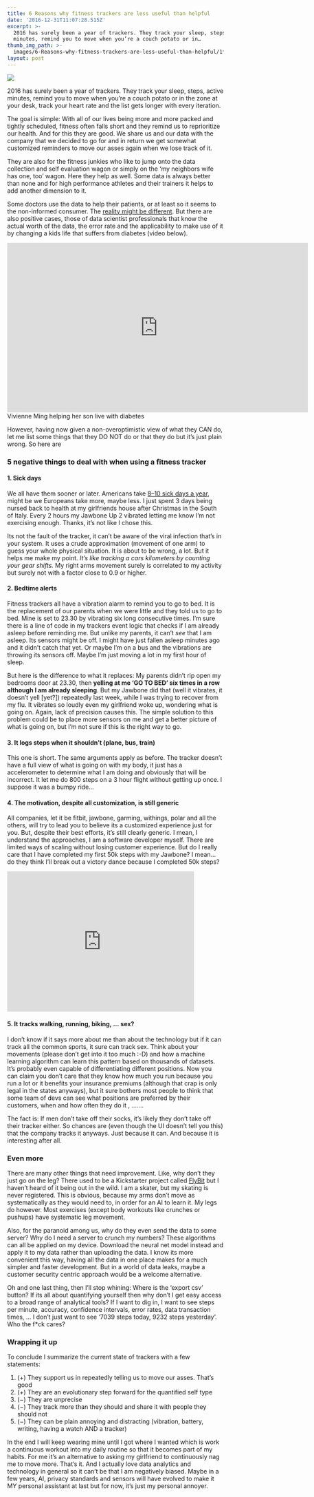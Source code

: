```yaml
---
title: 6 Reasons why fitness trackers are less useful than helpful
date: '2016-12-31T11:07:28.515Z'
excerpt: >-
  2016 has surely been a year of trackers. They track your sleep, steps, active
  minutes, remind you to move when you’re a couch potato or in…
thumb_img_path: >-
  images/6-Reasons-why-fitness-trackers-are-less-useful-than-helpful/1*Zz3vXESKO9mdusUNe5wMLA.jpeg
layout: post
---
```

![](/images/6-Reasons-why-fitness-trackers-are-less-useful-than-helpful/1*Zz3vXESKO9mdusUNe5wMLA.jpeg)

2016 has surely been a year of trackers. They track your sleep, steps, active minutes, remind you to move when you’re a couch potato or in the zone at your desk, track your heart rate and the list gets longer with every iteration.

The goal is simple: With all of our lives being more and more packed and tightly scheduled, fitness often falls short and they remind us to reprioritize our health. And for this they are good. We share us and our data with the company that we decided to go for and in return we get somewhat customized reminders to move our asses again when we lose track of it.

They are also for the fitness junkies who like to jump onto the data collection and self evaluation wagon or simply on the ‘my neighbors wife has one, too’ wagon. Here they help as well. Some data is always better than none and for high performance athletes and their trainers it helps to add another dimension to it.

Some doctors use the data to help their patients, or at least so it seems to the non-informed consumer. The [reality might be different](https://www.technologyreview.com/s/543716/your-doctor-doesnt-want-to-hear-about-your-fitness-tracker-data/). But there are also positive cases, those of data scientist professionals that know the actual worth of the data, the error rate and the applicability to make use of it by changing a kids life that suffers from diabetes (video below).

<iframe src="https://player.vimeo.com/video/81272562?portrait=0&amp;byline=0&amp;title=0" width="700" height="394" frameborder="0" scrolling="no"></iframe>

<figcaption>Vivienne Ming helping her son live with diabetes</figcaption>

However, having now given a non-overoptimistic view of what they CAN do, let me list some things that they DO NOT do or that they do but it’s just plain wrong. So here are

### 5 negative things to deal with when using a fitness tracker

#### 1\. Sick days

We all have them sooner or later. Americans take [8–10 sick days a year](https://www.bls.gov/news.release/ebs.t05.htm), might be we Europeans take more, maybe less. I just spent 3 days being nursed back to health at my girlfriends house after Christmas in the South of Italy. Every 2 hours my Jawbone Up 2 vibrated letting me know I’m not exercising enough. Thanks, it’s not like I chose this.

Its not the fault of the tracker, it can’t be aware of the viral infection that’s in your system. It uses a crude approximation (movement of one arm) to guess your whole physical situation. It is about to be wrong, a lot. But it helps me make my point. *It’s like tracking a cars kilometers by counting your gear shifts.*  My right arms movement surely is correlated to my activity but surely not with a factor close to 0.9 or higher.

#### 2\. Bedtime alerts

Fitness trackers all have a vibration alarm to remind you to go to bed. It is the replacement of our parents when we were little and they told us to go to bed. Mine is set to 23.30 by vibrating six long consecutive times. I’m sure there is a line of code in my trackers event logic that checks if I am already asleep before reminding me. But unlike my parents, it can’t *see* that I am asleep. Its sensors might be off. I might have just fallen asleep minutes ago and it didn’t catch that yet. Or maybe I’m on a bus and the vibrations are throwing its sensors off. Maybe I’m just moving a lot in my first hour of sleep.

But here is the difference to what it replaces: My parents didn’t rip open my bedrooms door at 23.30, then **yelling at me ‘GO TO BED’ six times in a row although I am already sleeping**. But my Jawbone did that (well it vibrates, it doesn’t yell \[yet?\]) repeatedly last week, while I was trying to recover from my flu. It vibrates so loudly even my girlfriend woke up, wondering what is going on. Again, lack of precision causes this. The simple solution to this problem could be to place more sensors on me and get a better picture of what is going on, but I’m not sure if this is the right way to go.

#### 3\. It logs steps when it shouldn’t (plane, bus, train)

This one is short. The same arguments apply as before. The tracker doesn’t have a full view of what is going on with my body, it just has a accelerometer to determine what I am doing and obviously that will be incorrect. It let me do 800 steps on a 3 hour flight without getting up once. I suppose it was a bumpy ride…

#### 4\. The motivation, despite all customization, is still generic

All companies, let it be fitbit, jawbone, garming, withings, polar and all the others, will try to lead you to believe its a customized experience just for you. But, despite their best efforts, it’s still clearly generic. I mean, I understand the approaches, I am a software developer myself. There are limited ways of scaling without losing customer experience. But do I really care that I have completed my first 50k steps with my Jawbone? I mean… do they think I’ll break out a victory dance because I completed 50k steps?

<iframe src="https://giphy.com/embed/Gf3fU0qPtI6uk/twitter/iframe" width="435" height="326" frameborder="0" scrolling="no"></iframe>

#### 5\. It tracks walking, running, biking, … sex?

I don’t know if it says more about me than about the technology but if it can track all the common sports, it sure can track sex. Think about your movements (please don’t get into it too much :-D) and how a machine learning algorithm can learn this pattern based on thousands of datasets. It’s probably even capable of differentiating different positions. Now you can claim you don’t care that they know how much you run because you run a lot or it benefits your insurance premiums (although that crap is only legal in the states anyways), but it sure bothers most people to think that some team of devs can see what positions are preferred by their customers, when and how often they do it , …….

The fact is: If men don’t take off their socks, it’s likely they don’t take off their tracker either. So chances are (even though the UI doesn’t tell you this) that the company tracks it anyways. Just because it can. And because it is interesting after all.

### Even more

There are many other things that need improvement. Like, why don’t they just go on the leg? There used to be a Kickstarter project called [FlyBit](https://www.shopstarter.com/p/522669502/flyfit-unique-ankle-tracker-for-fitness-cycling-an/) but I haven’t heard of it being out in the wild. I am a skater, but my skating is never registered. This is obvious, because my arms don’t move as systematically as they would need to, in order for an AI to learn it. My legs do however. Most exercises (except body workouts like crunches or pushups) have systematic leg movement.

Also, for the paranoid among us, why do they even send the data to some server? Why do I need a server to crunch my numbers? These algorithms can all be applied on my device. Download the neural net model instead and apply it to my data rather than uploading the data. I know its more convenient this way, having all the data in one place makes for a much simpler and faster development. But in a world of data leaks, maybe a customer security centric approach would be a welcome alternative.

Oh and one last thing, then I’ll stop whining: Where is the ‘export csv’ button? If its all about quantifying yourself then why don’t I get easy access to a broad range of analytical tools? If I want to dig in, I want to see steps per minute, accuracy, confidence intervals, error rates, data transaction times, … I don’t just want to see ‘7039 steps today, 9232 steps yesterday’. Who the f\*ck cares?

### Wrapping it up

To conclude I summarize the current state of trackers with a few statements:

1.  (+) They support us in repeatedly telling us to move our asses. That’s good
2.  (+) They are an evolutionary step forward for the quantified self type
3.  (−) They are unprecise
4.  (−) They track more than they should and share it with people they should not
5.  (−) They can be plain annoying and distracting (vibration, battery, writing, having a watch AND a tracker)

In the end I will keep wearing mine until I got where I wanted which is work a continuous workout into my daily routine so that it becomes part of my habits. For me it’s an alternative to asking my girlfriend to continuously nag me to move more. That’s it. And I actually love data analytics and technology in general so it can’t be that I am negatively biased. Maybe in a few years, AI, privacy standards and sensors will have evolved to make it MY personal assistant at last but for now, it’s just my personal annoyer.
